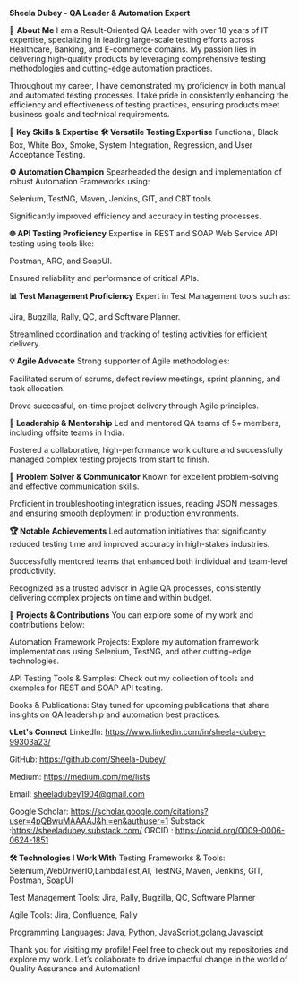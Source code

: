 **Sheela Dubey - QA Leader & Automation Expert**

🚀 **About Me**
I am a Result-Oriented QA Leader with over 18 years of IT expertise, specializing in leading large-scale testing efforts across Healthcare, Banking, and E-commerce domains. My passion lies in delivering high-quality products by leveraging comprehensive testing methodologies and cutting-edge automation practices.

Throughout my career, I have demonstrated my proficiency in both manual and automated testing processes. I take pride in consistently enhancing the efficiency and effectiveness of testing practices, ensuring products meet business goals and technical requirements.

**🔧 Key Skills & Expertise**
**🛠 Versatile Testing Expertise**
Functional, Black Box, White Box, Smoke, System Integration, Regression, and User Acceptance Testing.

**⚙️ Automation Champion**
Spearheaded the design and implementation of robust Automation Frameworks using:

Selenium, TestNG, Maven, Jenkins, GIT, and CBT tools.

Significantly improved efficiency and accuracy in testing processes.

**🌐 API Testing Proficiency**
Expertise in REST and SOAP Web Service API testing using tools like:

Postman, ARC, and SoapUI.

Ensured reliability and performance of critical APIs.

**📊 Test Management Proficiency**
Expert in Test Management tools such as:

Jira, Bugzilla, Rally, QC, and Software Planner.

Streamlined coordination and tracking of testing activities for efficient delivery.

**💡 Agile Advocate**
Strong supporter of Agile methodologies:

Facilitated scrum of scrums, defect review meetings, sprint planning, and task allocation.

Drove successful, on-time project delivery through Agile principles.

**🌱 Leadership & Mentorship**
Led and mentored QA teams of 5+ members, including offsite teams in India.

Fostered a collaborative, high-performance work culture and successfully managed complex testing projects from start to finish.

**🧠 Problem Solver & Communicator**
Known for excellent problem-solving and effective communication skills.

Proficient in troubleshooting integration issues, reading JSON messages, and ensuring smooth deployment in production environments.

**🏆 Notable Achievements**
Led automation initiatives that significantly reduced testing time and improved accuracy in high-stakes industries.

Successfully mentored teams that enhanced both individual and team-level productivity.

Recognized as a trusted advisor in Agile QA processes, consistently delivering complex projects on time and within budget.

**📂 Projects & Contributions**
You can explore some of my work and contributions below:

Automation Framework Projects: Explore my automation framework implementations using Selenium, TestNG, and other cutting-edge technologies.

API Testing Tools & Samples: Check out my collection of tools and examples for REST and SOAP API testing.

Books & Publications: Stay tuned for upcoming publications that share insights on QA leadership and automation best practices.

**📞 Let's Connect**
LinkedIn: https://www.linkedin.com/in/sheela-dubey-99303a23/

GitHub: https://github.com/Sheela-Dubey/

Medium: https://medium.com/me/lists

Email: sheeladubey1904@gmail.com

Google Scholar: https://scholar.google.com/citations?user=4pQBwuMAAAAJ&hl=en&authuser=1
Substack :https://sheeladubey.substack.com/
ORCID : https://orcid.org/0009-0006-0624-1851

**🛠 Technologies I Work With**
Testing Frameworks & Tools: Selenium,WebDriverIO,LambdaTest,AI, TestNG, Maven, Jenkins, GIT, Postman, SoapUI

Test Management Tools: Jira, Rally, Bugzilla, QC, Software Planner

Agile Tools: Jira, Confluence, Rally

Programming Languages: Java, Python, JavaScript,golang,Javascipt

Thank you for visiting my profile! Feel free to check out my repositories and explore my work. Let’s collaborate to drive impactful change in the world of Quality Assurance and Automation!

